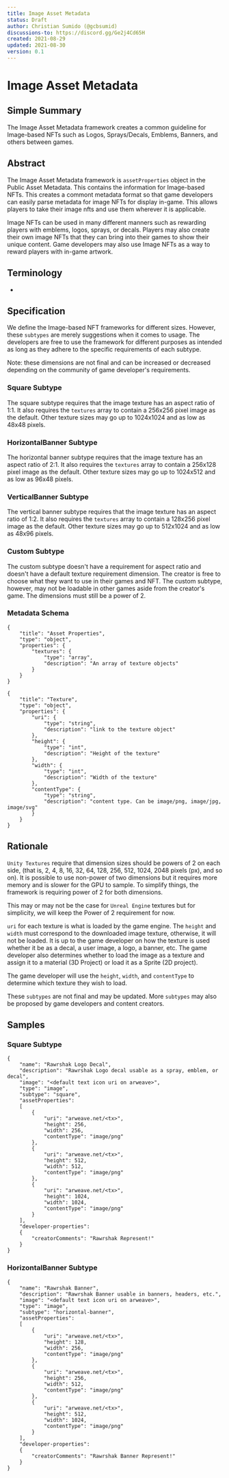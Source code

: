 ```yaml
---
title: Image Asset Metadata
status: Draft
author: Christian Sumido (@gcbsumid)
discussions-to: https://discord.gg/Ge2j4Cd65H
created: 2021-08-29
updated: 2021-08-30
version: 0.1
---
```


# Image Asset Metadata

## Simple Summary

The Image Asset Metadata framework creates a common guideline for Image-based NFTs such as Logos, Sprays/Decals, Emblems, Banners, and others between games.

## Abstract

The Image Asset Metadata framework is `assetProperties` object in the Public Asset Metadata. This contains the information for Image-based NFTs. This creates a commont metadata format so that game developers can easily parse metadata for image NFTs for display in-game. This allows players to take their image nfts and use them wherever it is applicable.

Image NFTs can be used in many different manners such as rewarding players with emblems, logos, sprays, or decals. Players may also create their own image NFTs that they can bring into their games to show their unique content. Game developers may also use Image NFTs as a way to reward players with in-game artwork.

## Terminology 

* 

## Specification 

We define the Image-based NFT frameworks for different sizes. However, these `subtypes` are merely suggestions when it comes to usage. The developers are free to use the framework for different purposes as intended as long as they adhere to the specific requirements of each subtype. 

Note: these dimensions are not final and can be increased or decreased depending on the community of game developer's requirements.

### Square Subtype

The square subtype requires that the image texture has an aspect ratio of 1:1. It also requires the `textures` array to contain a 256x256 pixel image as the default. Other texture sizes may go up to 1024x1024 and as low as 48x48 pixels.

### HorizontalBanner Subtype

The horizontal banner subtype requires that the image texture has an aspect ratio of 2:1. It also requires the `textures` array to contain a 256x128 pixel image as the default. Other texture sizes may go up to 1024x512 and as low as 96x48 pixels.

### VerticalBanner Subtype

The vertical banner subtype requires that the image texture has an aspect ratio of 1:2. It also requires the `textures` array to contain a 128x256 pixel image as the default. Other texture sizes may go up to 512x1024 and as low as 48x96 pixels.

### Custom Subtype

The custom subtype doesn't have a requirement for aspect ratio and doesn't have a default texture requirement dimension. The creator is free to choose what they want to use in their games and NFT. The custom subtype, however, may not be loadable in other games aside from the creator's game. The dimensions must still be a power of 2.

### Metadata Schema 
```
{
    "title": "Asset Properties",
    "type": "object",
    "properties": {
        "textures": {
            "type": "array",
            "description": "An array of texture objects"
        }
    }
}

{
    "title": "Texture",
    "type": "object",
    "properties": {
        "uri": {
            "type": "string",
            "description": "link to the texture object"
        },
        "height": {
            "type": "int",
            "description": "Height of the texture"
        },
        "width": {
            "type": "int",
            "description": "Width of the texture"
        },
        "contentType": {
            "type": "string",
            "description": "content type. Can be image/png, image/jpg, image/svg"
        }
    }
}
```

## Rationale

`Unity Textures` require that dimension sizes should be powers of 2 on each side, (that is, 2, 4, 8, 16, 32, 64, 128, 256, 512, 1024, 2048 pixels (px), and so on). It is possible to use non-power of two dimensions but it requires more memory and is slower for the GPU to sample. To simplify things, the framework is requiring power of 2 for both dimensions. 

This may or may not be the case for `Unreal Engine` textures but for simplicity, we will keep the Power of 2 requirement for now.

`uri` for each texture is what is loaded by the game engine. The `height` and `width` must correspond to the downloaded image texture, otherwise, it will not be loaded. It is up to the game developer on how the texture is used whether it be as a decal, a user image, a logo, a banner, etc. The game developer also determines whether to load the image as a texture and assign it to a material (3D Project) or load it as a Sprite (2D project). 

The game developer will use the `height`, `width`, and `contentType` to determine which texture they wish to load. 

These `subtypes` are not final and may be updated. More `subtypes` may also be proposed by game developers and content creators. 

## Samples

### Square Subtype
```
{
    "name": "Rawrshak Logo Decal",
    "description": "Rawrshak Logo decal usable as a spray, emblem, or decal",
    "image": "<default text icon uri on arweave>",
    "type": "image",
    "subtype": "square",
    "assetProperties": 
    [
        {
            "uri": "arweave.net/<tx>",
            "height": 256,
            "width": 256,
            "contentType": "image/png"
        },
        {
            "uri": "arweave.net/<tx>",
            "height": 512,
            "width": 512,
            "contentType": "image/png"
        },
        {
            "uri": "arweave.net/<tx>",
            "height": 1024,
            "width": 1024,
            "contentType": "image/png"
        }
    ],
    "developer-properties":
    {
        "creatorComments": "Rawrshak Represent!"
    }
}
```

### HorizontalBanner Subtype
```
{
    "name": "Rawrshak Banner",
    "description": "Rawrshak Banner usable in banners, headers, etc.",
    "image": "<default text icon uri on arweave>",
    "type": "image",
    "subtype": "horizontal-banner",
    "assetProperties": 
    [
        {
            "uri": "arweave.net/<tx>",
            "height": 128,
            "width": 256,
            "contentType": "image/png"
        },
        {
            "uri": "arweave.net/<tx>",
            "height": 256,
            "width": 512,
            "contentType": "image/png"
        },
        {
            "uri": "arweave.net/<tx>",
            "height": 512,
            "width": 1024,
            "contentType": "image/png"
        }
    ],
    "developer-properties":
    {
        "creatorComments": "Rawrshak Banner Represent!"
    }
}
```